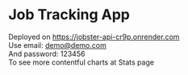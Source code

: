 # Job Tracking App

Deployed on https://jobster-api-cr9p.onrender.com <br />
Use email: demo@demo.com <br />
And password: 123456 <br />
To see more contentful charts at Stats page
